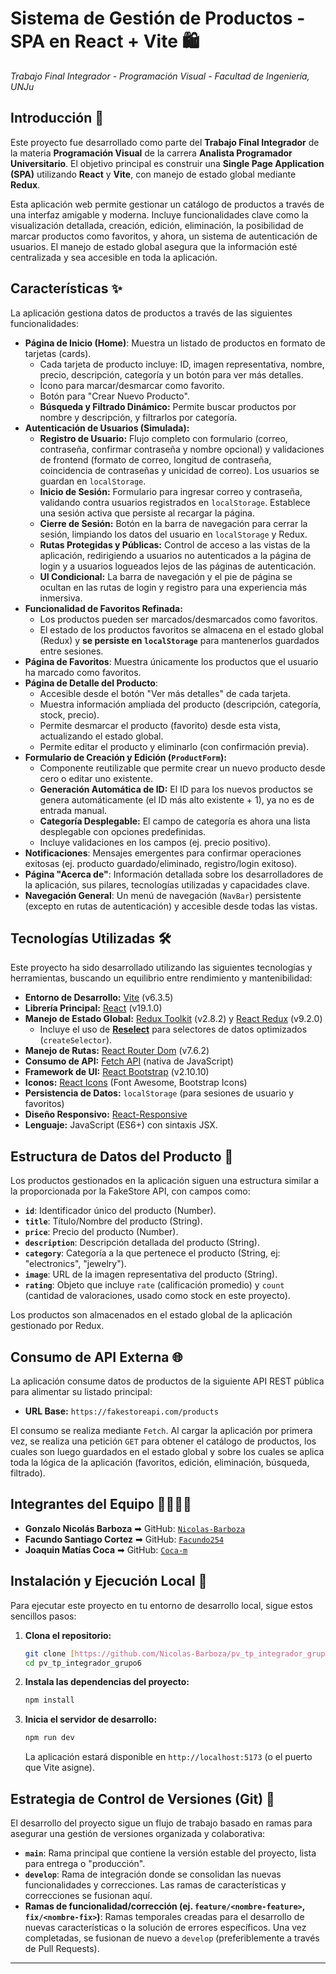 # Sistema de Gestión de Productos - SPA en React + Vite 🛍️

_Trabajo Final Integrador - Programación Visual - Facultad de Ingeniería, UNJu_

## Introducción 📖

Este proyecto fue desarrollado como parte del **Trabajo Final Integrador** de la materia **Programación Visual** de la carrera **Analista Programador Universitario**. El objetivo principal es construir una **Single Page Application (SPA)** utilizando **React** y **Vite**, con manejo de estado global mediante **Redux**.

Esta aplicación web permite gestionar un catálogo de productos a través de una interfaz amigable y moderna. Incluye funcionalidades clave como la visualización detallada, creación, edición, eliminación, la posibilidad de marcar productos como favoritos, y ahora, un sistema de autenticación de usuarios. El manejo de estado global asegura que la información esté centralizada y sea accesible en toda la aplicación.

## Características ✨

La aplicación gestiona datos de productos a través de las siguientes funcionalidades:

* **Página de Inicio (Home)**: Muestra un listado de productos en formato de tarjetas (cards).
    * Cada tarjeta de producto incluye: ID, imagen representativa, nombre, precio, descripción, categoría y un botón para ver más detalles.
    * Ícono para marcar/desmarcar como favorito.
    * Botón para "Crear Nuevo Producto".
    * **Búsqueda y Filtrado Dinámico:** Permite buscar productos por nombre y descripción, y filtrarlos por categoría.
* **Autenticación de Usuarios (Simulada):**
    * **Registro de Usuario:** Flujo completo con formulario (correo, contraseña, confirmar contraseña y nombre opcional) y validaciones de frontend (formato de correo, longitud de contraseña, coincidencia de contraseñas y unicidad de correo). Los usuarios se guardan en `localStorage`.
    * **Inicio de Sesión:** Formulario para ingresar correo y contraseña, validando contra usuarios registrados en `localStorage`. Establece una sesión activa que persiste al recargar la página.
    * **Cierre de Sesión:** Botón en la barra de navegación para cerrar la sesión, limpiando los datos del usuario en `localStorage` y Redux.
    * **Rutas Protegidas y Públicas:** Control de acceso a las vistas de la aplicación, redirigiendo a usuarios no autenticados a la página de login y a usuarios logueados lejos de las páginas de autenticación.
    * **UI Condicional:** La barra de navegación y el pie de página se ocultan en las rutas de login y registro para una experiencia más inmersiva.
* **Funcionalidad de Favoritos Refinada:**
    * Los productos pueden ser marcados/desmarcados como favoritos.
    * El estado de los productos favoritos se almacena en el estado global (Redux) y **se persiste en `localStorage`** para mantenerlos guardados entre sesiones.
* **Página de Favoritos**: Muestra únicamente los productos que el usuario ha marcado como favoritos.
* **Página de Detalle del Producto**:
    * Accesible desde el botón "Ver más detalles" de cada tarjeta.
    * Muestra información ampliada del producto (descripción, categoría, stock, precio).
    * Permite desmarcar el producto (favorito) desde esta vista, actualizando el estado global.
    * Permite editar el producto y eliminarlo (con confirmación previa).
* **Formulario de Creación y Edición (`ProductForm`):**
    * Componente reutilizable que permite crear un nuevo producto desde cero o editar uno existente.
    * **Generación Automática de ID:** El ID para los nuevos productos se genera automáticamente (el ID más alto existente + 1), ya no es de entrada manual.
    * **Categoría Desplegable:** El campo de categoría es ahora una lista desplegable con opciones predefinidas.
    * Incluye validaciones en los campos (ej. precio positivo).
* **Notificaciones**: Mensajes emergentes para confirmar operaciones exitosas (ej. producto guardado/eliminado, registro/login exitoso).
* **Página "Acerca de"**: Información detallada sobre los desarrolladores de la aplicación, sus pilares, tecnologías utilizadas y capacidades clave.
* **Navegación General**: Un menú de navegación (`NavBar`) persistente (excepto en rutas de autenticación) y accesible desde todas las vistas.

## Tecnologías Utilizadas 🛠️

Este proyecto ha sido desarrollado utilizando las siguientes tecnologías y herramientas, buscando un equilibrio entre rendimiento y mantenibilidad:

* **Entorno de Desarrollo:** [Vite](https://vitejs.dev/) (v6.3.5)
* **Librería Principal:** [React](https://react.dev/) (v19.1.0)
* **Manejo de Estado Global:** [Redux Toolkit](https://redux-toolkit.js.org/) (v2.8.2) y [React Redux](https://react-redux.js.org/) (v9.2.0)
    * Incluye el uso de **[Reselect](https://github.com/reduxjs/reselect)** para selectores de datos optimizados (`createSelector`).
* **Manejo de Rutas:** [React Router Dom](https://reactrouter.com/en/main) (v7.6.2)
* **Consumo de API:** [Fetch API](https://developer.mozilla.org/es/docs/Web/API/Fetch_API) (nativa de JavaScript)
* **Framework de UI:** [React Bootstrap](https://react-bootstrap.netlify.app/) (v2.10.10)
* **Iconos:** [React Icons](https://react-icons.github.io/react-icons/) (Font Awesome, Bootstrap Icons)
* **Persistencia de Datos:** `localStorage` (para sesiones de usuario y favoritos)
* **Diseño Responsivo:** [React-Responsive](https://github.com/contra/react-responsive)
* **Lenguaje:** JavaScript (ES6+) con sintaxis JSX.

## Estructura de Datos del Producto 📝

Los productos gestionados en la aplicación siguen una estructura similar a la proporcionada por la FakeStore API, con campos como:

* **`id`**: Identificador único del producto (Number).
* **`title`**: Título/Nombre del producto (String).
* **`price`**: Precio del producto (Number).
* **`description`**: Descripción detallada del producto (String).
* **`category`**: Categoría a la que pertenece el producto (String, ej: "electronics", "jewelry").
* **`image`**: URL de la imagen representativa del producto (String).
* **`rating`**: Objeto que incluye `rate` (calificación promedio) y `count` (cantidad de valoraciones, usado como stock en este proyecto).

Los productos son almacenados en el estado global de la aplicación gestionado por Redux.

## Consumo de API Externa 🌐

La aplicación consume datos de productos de la siguiente API REST pública para alimentar su listado principal:

* **URL Base:** `https://fakestoreapi.com/products`

El consumo se realiza mediante `Fetch`. Al cargar la aplicación por primera vez, se realiza una petición `GET` para obtener el catálogo de productos, los cuales son luego guardados en el estado global y sobre los cuales se aplica toda la lógica de la aplicación (favoritos, edición, eliminación, búsqueda, filtrado).

## Integrantes del Equipo 🧑‍💻👩‍💻

* **Gonzalo Nicolás Barboza** ➡ GitHub: [`Nicolas-Barboza`](https://github.com/Nicolas-Barboza)
* **Facundo Santiago Cortez** ➡ GitHub: [`Facundo254`](https://github.com/Facundo254)
* **Joaquin Matías Coca** ➡ GitHub: [`Coca-m`](https://github.com/Coca-m)

## Instalación y Ejecución Local 🚀

Para ejecutar este proyecto en tu entorno de desarrollo local, sigue estos sencillos pasos:

1.  **Clona el repositorio:**
    ```bash
    git clone [https://github.com/Nicolas-Barboza/pv_tp_integrador_grupo6.git](https://github.com/Nicolas-Barboza/pv_tp_integrador_grupo6.git)
    cd pv_tp_integrador_grupo6
    ```
2.  **Instala las dependencias del proyecto:**
    ```bash
    npm install
    ```
3.  **Inicia el servidor de desarrollo:**
    ```bash
    npm run dev
    ```
    La aplicación estará disponible en `http://localhost:5173` (o el puerto que Vite asigne).

## Estrategia de Control de Versiones (Git) 🌿

El desarrollo del proyecto sigue un flujo de trabajo basado en ramas para asegurar una gestión de versiones organizada y colaborativa:

* **`main`**: Rama principal que contiene la versión estable del proyecto, lista para entrega o "producción".
* **`develop`**: Rama de integración donde se consolidan las nuevas funcionalidades y correcciones. Las ramas de características y correcciones se fusionan aquí.
* **Ramas de funcionalidad/corrección (ej. `feature/<nombre-feature>`, `fix/<nombre-fix>`)**: Ramas temporales creadas para el desarrollo de nuevas características o la solución de errores específicos. Una vez completadas, se fusionan de nuevo a `develop` (preferiblemente a través de Pull Requests).

---
